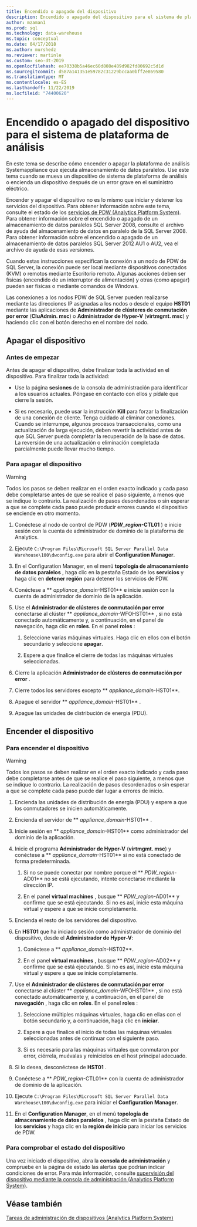 ```yaml
---
title: Encendido o apagado del dispositivo
description: Encendido o apagado del dispositivo para el sistema de plataforma de análisis
author: mzaman1
ms.prod: sql
ms.technology: data-warehouse
ms.topic: conceptual
ms.date: 04/17/2018
ms.author: murshedz
ms.reviewer: martinle
ms.custom: seo-dt-2019
ms.openlocfilehash: ee70338b5a46ec60d808e489d982fd80692c5d1d
ms.sourcegitcommit: d587a141351e59782c31229bccaa0bff2e869580
ms.translationtype: MT
ms.contentlocale: es-ES
ms.lasthandoff: 11/22/2019
ms.locfileid: "74400620"
---
```

# <a name="power-the-appliance-on-or-off-for-analytics-platform-system"></a>Encendido o apagado del dispositivo para el sistema de plataforma de análisis
En este tema se describe cómo encender o apagar la plataforma de análisis Systemappliance que ejecuta almacenamiento de datos paralelos. Use este tema cuando se mueva un dispositivo de sistema de plataforma de análisis o encienda un dispositivo después de un error grave en el suministro eléctrico.  
  
Encender y apagar el dispositivo no es lo mismo que iniciar y detener los servicios del dispositivo. Para obtener información sobre este tema, consulte el estado de los [servicios de PDW &#40;Analytics Platform System&#41;](pdw-services-status.md). Para obtener información sobre el encendido o apagado de un almacenamiento de datos paralelos SQL Server 2008, consulte el archivo de ayuda del almacenamiento de datos en paralelo de la SQL Server 2008. Para obtener información sobre el encendido o apagado de un almacenamiento de datos paralelos SQL Server 2012 AU1 o AU2, vea el archivo de ayuda de esas versiones.  
  
Cuando estas instrucciones especifican la conexión a un nodo de PDW de SQL Server, la conexión puede ser local mediante dispositivos conectados (KVM) o remotos mediante Escritorio remoto. Algunas acciones deben ser físicas (encendido de un interruptor de alimentación) y otras (como apagar) pueden ser físicas o mediante comandos de Windows.  
  
Las conexiones a los nodos PDW de SQL Server pueden realizarse mediante las direcciones IP asignadas a los nodos o desde el equipo **HST01** mediante las aplicaciones de **Administrador de clústeres de conmutación por error** (**CluAdmin. msc**) o **Administrador de Hyper-V** (**virtmgmt. msc**) y haciendo clic con el botón derecho en el nombre del nodo.  
  
## <a name="PowerOff"></a>Apagar el dispositivo  
  
### <a name="before-you-begin"></a>Antes de empezar  
Antes de apagar el dispositivo, debe finalizar toda la actividad en el dispositivo. Para finalizar toda la actividad:  
  
-   Use la página **sesiones** de la consola de administración para identificar a los usuarios actuales. Póngase en contacto con ellos y pídale que cierre la sesión.  
  
-   Si es necesario, puede usar la instrucción **Kill** para forzar la finalización de una conexión de cliente. Tenga cuidado al eliminar conexiones. Cuando se interrumpe, algunos procesos transaccionales, como una actualización de larga ejecución, deben revertir la actividad antes de que SQL Server pueda completar la recuperación de la base de datos. La reversión de una actualización o eliminación completada parcialmente puede llevar mucho tiempo.  
  
### <a name="to-power-off-the-appliance"></a>Para apagar el dispositivo  
  
> [!WARNING]  
> Todos los pasos se deben realizar en el orden exacto indicado y cada paso debe completarse antes de que se realice el paso siguiente, a menos que se indique lo contrario. La realización de pasos desordenados o sin esperar a que se complete cada paso puede producir errores cuando el dispositivo se enciende en otro momento.  
  
1.  Conéctese al nodo de control de PDW (**_PDW_region_-CTL01** ) e inicie sesión con la cuenta de administrador de dominio de la plataforma de Analytics.  
  
2.  Ejecute `C:\Program Files\Microsoft SQL Server Parallel Data Warehouse\100\dwconfig.exe` para abrir el **Configuration Manager**.  
  
3.  En el Configuration Manager, en el menú **topología de almacenamiento de datos paralelos** , haga clic en la pestaña Estado de los **servicios** y haga clic en **detener región** para detener los servicios de PDW.   
  
4.  Conéctese a ** _appliance_domain_-HST01** e inicie sesión con la cuenta de administrador de dominio de la aplicación.  
  
5.  Use el **Administrador de clústeres de conmutación por error** conectarse al clúster ** _appliance_domain_-WFOHST01** , si no está conectado automáticamente y, a continuación, en el panel de navegación, haga clic en **roles**. En el panel **roles** :  
  
    1.  Seleccione varias máquinas virtuales. Haga clic en ellos con el botón secundario y seleccione **apagar**.  
  
    2.  Espere a que finalice el cierre de todas las máquinas virtuales seleccionadas.  
  
6.  Cierre la aplicación **Administrador de clústeres de conmutación por error** .  
  
7. Cierre todos los servidores excepto ** _appliance_domain_-HST01**.  
  
8. Apague el servidor ** _appliance_domain_-HST01** .  
  
9. Apague las unidades de distribución de energía (PDU).  
  
## <a name="PowerOn"></a>Encender el dispositivo  
  
### <a name="to-power-on-the-appliance"></a>Para encender el dispositivo  
  
> [!WARNING]  
> Todos los pasos se deben realizar en el orden exacto indicado y cada paso debe completarse antes de que se realice el paso siguiente, a menos que se indique lo contrario. La realización de pasos desordenados o sin esperar a que se complete cada paso puede dar lugar a errores de inicio.  
  
1.  Encienda las unidades de distribución de energía (PDU) y espere a que los conmutadores se inicien automáticamente.  
  
2.  Encienda el servidor de ** _appliance_domain_-HST01** .  
  
3.  Inicie sesión en ** _appliance_domain_-HST01** como administrador del dominio de la aplicación.  
  
4.  Inicie el programa **Administrador de Hyper-V** (**virtmgmt. msc**) y conéctese a ** _appliance_domain_-HST01** si no está conectado de forma predeterminada.  
  
    1.  Si no se puede conectar por nombre porque el ** _PDW_region_-AD01** no se está ejecutando, intente conectarse mediante la dirección IP.  
  
    2.  En el panel **virtual machines** , busque ** _PDW_region_-AD01** y confirme que se está ejecutando. Si no es así, inicie esta máquina virtual y espere a que se inicie completamente.  
  
5.  Encienda el resto de los servidores del dispositivo.  
  
6.  En **HST01** que ha iniciado sesión como administrador de dominio del dispositivo, desde el **Administrador de Hyper-V**:  
  
    1.  Conéctese a ** _appliance_domain_-HST02**.  
  
    2.  En el panel **virtual machines** , busque ** _PDW_region_-AD02** y confirme que se está ejecutando.  Si no es así, inicie esta máquina virtual y espere a que se inicie completamente.  
  
7.  Use el **Administrador de clústeres de conmutación por error** conectarse al clúster ** _appliance_domain_-WFOHST01** , si no está conectado automáticamente y, a continuación, en el panel de **navegación** , haga clic en **roles**. En el panel **roles** :  
  
    1.  Seleccione múltiples máquinas virtuales, haga clic en ellas con el botón secundario y, a continuación, haga clic en **iniciar**.  
  
    2.  Espere a que finalice el inicio de todas las máquinas virtuales seleccionadas antes de continuar con el siguiente paso.  
  
    3.  Si es necesario para las máquinas virtuales que conmutaron por error, ciérrela, muévalas y reinícielos en el host principal adecuado.  
  
8. Si lo desea, desconéctese de **HST01** .  
  
9. Conéctese a ** _PDW_region_-CTL01** con la cuenta de administrador de dominio de la aplicación.  
  
10. Ejecute `C:\Program Files\Microsoft SQL Server Parallel Data Warehouse\100\dwconfig.exe` para iniciar el **Configuration Manager**.  
  
11. En el **Configuration Manager**, en el menú **topología de almacenamiento de datos paralelos** , haga clic en la pestaña Estado de los **servicios** y haga clic en la **región de inicio** para iniciar los servicios de PDW.  
  
### <a name="to-verify-the-appliance-health"></a>Para comprobar el estado del dispositivo  
Una vez iniciado el dispositivo, abra la **consola de administración** y compruebe en la página de estado las alertas que podrían indicar condiciones de error. Para más información, consulte [supervisión del dispositivo mediante la consola de administración &#40;Analytics Platform System&#41;](monitor-the-appliance-by-using-the-admin-console.md).  
  
## <a name="see-also"></a>Véase también  
[Tareas de administración de dispositivos &#40;Analytics Platform System&#41;](appliance-management-tasks.md)  
  
